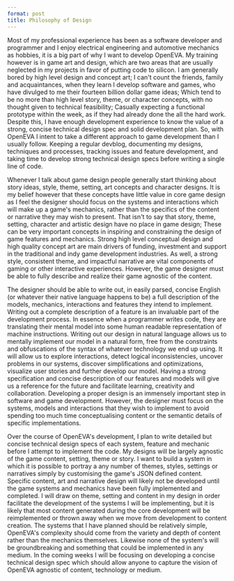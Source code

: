 ```yaml
---
format: post
title: Philosophy of Design
---
```

Most of my professional experience has been as a software developer and programmer and I enjoy electrical engineering and automotive mechanics as hobbies, it is a big part of why I want to develop OpenEVA. My training however is in game art and design, which are two areas that are usually neglected in my projects in favor of putting code to silicon. I am generally bored by high level design and concept art; I can't count the friends, family and acquaintances, when they learn I develop software and games, who have divulged to me their fourteen billion dollar game ideas; Which tend to be no more than high level story, theme, or character concepts, with no thought given to technical feasibility; Casually expecting a functional prototype within the week, as if they had already done the all the hard work. Despite this, I have enough development experience to know the value of a strong, concise technical design spec and solid development plan. So, with OpenEVA I intent to take a different approach to game development than I usually follow. Keeping a regular devblog, documenting my designs, techniques and processes, tracking issues and feature development, and taking time to develop strong technical design specs before writing a single line of code. 

Whenever I talk about game design people generally start thinking about story ideas, style, theme, setting, art concepts and character designs. It is my belief however that these concepts have little value in core game design as I feel the designer should focus on the systems and interactions which will make up a game's mechanics, rather than the specifics of the content or narrative they may wish to present. That isn't to say that story, theme, setting, character and artistic design have no place in game design; These can be very important concepts in inspiring and constraining the design of game features and mechanics. Strong high level conceptual design and high quality concept art are main drivers of funding, investment and support in the traditional and indy game development industries. As well, a strong style, consistent theme, and impactful narrative are vital components of gaming or other interactive experiences. However, the game designer must be able to fully describe and realize their game agnostic of the content.

The designer should be able to write out, in easily parsed, concise English (or whatever their native language happens to be) a full description of the models, mechanics, interactions and features they intend to implement. Writing out a complete description of a feature is an invaluable part of the development process. In essence when a programmer writes code, they are translating their mental model into some human readable representation of machine instructions. Writing out our design in natural language allows us to mentally implement our model in a natural form, free from the constraints and obfuscations of the syntax of whatever technology we end up using. It will allow us to explore interactions, detect logical inconsistencies, uncover problems in our systems, discover simplifications and optimizations, visualize user stories and further develop our model. Having a strong specification and concise description of our features and models will give us a reference for the future and facilitate learning, creativity and collaboration. Developing a proper design is an immensely important step in software and game development. However, the designer must focus on the systems, models and interactions that they wish to implement to avoid spending too much time conceptualising content or the semantic details of specific implementations.
 
Over the course of OpenEVA's development, I plan to write detailed but concise technical design specs of each system, feature and mechanic before I attempt to implement the code. My designs will be largely agnostic of the game content, setting, theme or story. I want to build a system in which it is possible to portray a any number of themes, styles, settings or narratives simply by customising the game's JSON defined content. Specific content, art and narrative design will likely not be developed until the game systems and mechanics have been fully implemented and completed. I will draw on theme, setting and content in my design in order facilitate the development of the systems I will be implementing, but it is likely that most content generated during the core development will be reimplemented or thrown away when we move from development to content creation. The systems that I have planned should be relatively simple, OpenEVA's complexity should come from the variety and depth of content rather than the mechanics themselves. Likewise none of the system's will be groundbreaking and something that could be implemented in any medium. In the coming weeks I will be focusing on developing a concise technical design spec which should allow anyone to capture the vision of OpenEVA agnostic of content, technology or medium.
